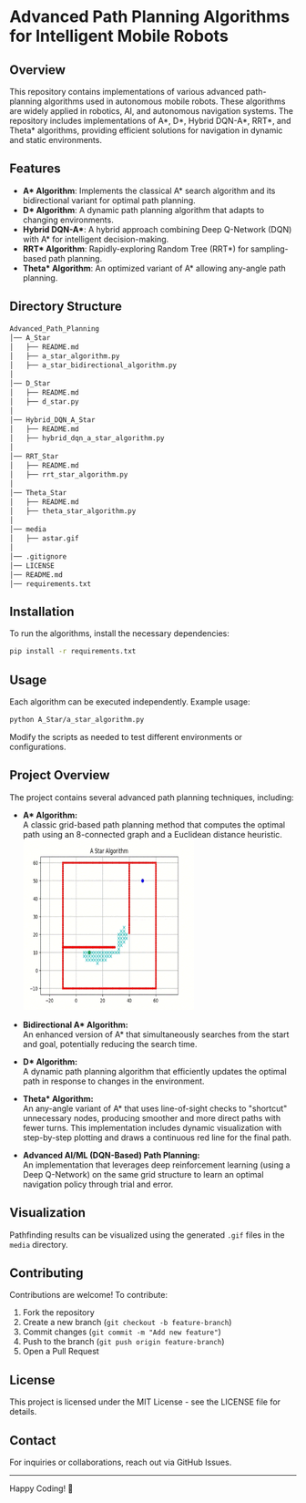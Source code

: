 # Advanced Path Planning Algorithms for Intelligent Mobile Robots

## Overview
This repository contains implementations of various advanced path-planning algorithms used in autonomous mobile robots. These algorithms are widely applied in robotics, AI, and autonomous navigation systems. The repository includes implementations of A*, D*, Hybrid DQN-A*, RRT*, and Theta* algorithms, providing efficient solutions for navigation in dynamic and static environments.

## Features
- **A\* Algorithm**: Implements the classical A\* search algorithm and its bidirectional variant for optimal path planning.
- **D\* Algorithm**: A dynamic path planning algorithm that adapts to changing environments.
- **Hybrid DQN-A\***: A hybrid approach combining Deep Q-Network (DQN) with A\* for intelligent decision-making.
- **RRT\* Algorithm**: Rapidly-exploring Random Tree (RRT\*) for sampling-based path planning.
- **Theta\* Algorithm**: An optimized variant of A\* allowing any-angle path planning.

## Directory Structure
```plaintext
Advanced_Path_Planning
│── A_Star
│   ├── README.md
│   ├── a_star_algorithm.py
│   ├── a_star_bidirectional_algorithm.py
│
│── D_Star
│   ├── README.md
│   ├── d_star.py
│
│── Hybrid_DQN_A_Star
│   ├── README.md
│   ├── hybrid_dqn_a_star_algorithm.py
│
│── RRT_Star
│   ├── README.md
│   ├── rrt_star_algorithm.py
│
│── Theta_Star
│   ├── README.md
│   ├── theta_star_algorithm.py
│
│── media
│   ├── astar.gif
│
│── .gitignore
│── LICENSE
│── README.md
│── requirements.txt
```

## Installation
To run the algorithms, install the necessary dependencies:
```sh
pip install -r requirements.txt
```

## Usage
Each algorithm can be executed independently. Example usage:
```sh
python A_Star/a_star_algorithm.py
```

Modify the scripts as needed to test different environments or configurations.

## Project Overview

The project contains several advanced path planning techniques, including:

- **A\* Algorithm:**  
  A classic grid-based path planning method that computes the optimal path using an 8-connected graph and a Euclidean distance heuristic.
  <img src="media/astar.gif" width="300" height="300" alt="A* Algorithm">
- **Bidirectional A\* Algorithm:**  
  An enhanced version of A\* that simultaneously searches from the start and goal, potentially reducing the search time.

- **D\* Algorithm:**  
  A dynamic path planning algorithm that efficiently updates the optimal path in response to changes in the environment.

- **Theta\* Algorithm:**  
  An any-angle variant of A\* that uses line-of-sight checks to "shortcut" unnecessary nodes, producing smoother and more direct paths with fewer turns. This implementation includes dynamic visualization with step-by-step plotting and draws a continuous red line for the final path.

- **Advanced AI/ML (DQN-Based) Path Planning:**  
  An implementation that leverages deep reinforcement learning (using a Deep Q-Network) on the same grid structure to learn an optimal navigation policy through trial and error.

## Visualization
Pathfinding results can be visualized using the generated `.gif` files in the `media` directory.

## Contributing
Contributions are welcome! To contribute:
1. Fork the repository
2. Create a new branch (`git checkout -b feature-branch`)
3. Commit changes (`git commit -m "Add new feature"`)
4. Push to the branch (`git push origin feature-branch`)
5. Open a Pull Request

## License
This project is licensed under the MIT License - see the LICENSE file for details.

## Contact
For inquiries or collaborations, reach out via GitHub Issues.

---
Happy Coding! 🚀

